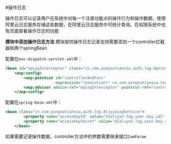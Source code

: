 #操作日志

操作日志可以记录用户在系统中对每一个注册功能点的操作行为和操作数据，使用阿里云日志服务存储这些数据，在阿里云日志服务中可统计查询。在权限系统中也有页面查看操作日志的功能

**模块中添加操作日志方法**
模块提供操作日志记录支持需要添加一个controller拦截器和两个springBean

配置在`mvc-dispatch-servlet.xml`中：
~~~xml
<bean id="opLogInterceptor" class="cn.com.yunyoutianxia.auth.log.OperatorLogMethodInterceptor"></bean>
	<aop:config>
		<aop:pointcut id="controllerAndFunc"
					  expression="(execution(* cn.com.yunyoutianxia.tour.business.controller..*.*(..)))" />
		<aop:advisor advice-ref="opLogInterceptor" pointcut-ref="controllerAndFunc"></aop:advisor>
	</aop:config>
~~~

配置在`spring-base.xml`中：

~~~xml
<bean class="cn.com.yunyoutianxia.auth.log.AliyunLogService">
		<property name="accessKeyId" value="${aliyun.log.user.key.id}" />
		<property name="accessKeySecret" value="${aliyun.log.user.key.secret}"/>
	</bean>

~~~

如果需要记录操作数据，controller方法中的参数需要继承接口`IamParam`

